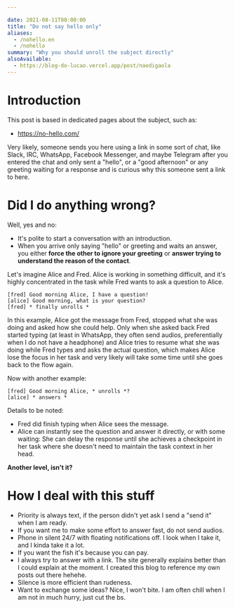 ```yaml
---

date: 2021-08-11T00:00:00
title: "Do not say hello only"
aliases:
  - /nohello.en
  - /nohello
summary: "Why you should unroll the subject directly"
alsoAvailable:
  - https://blog-do-lucao.vercel.app/post/naodigaola
---
```


# Introduction

This post is based in dedicated pages about the subject, such as:

- https://no-hello.com/

Very likely, someone sends you here using a link in some sort of chat, like
Slack, IRC, WhatsApp, Facebook Messenger, and maybe Telegram after you entered
the chat and only sent a "hello", or a "good afternoon" or any greeting waiting
for a response and is curious why this someone sent a link to here.

# Did I do anything wrong?

Well, yes and no:

- It's polite to start a conversation with an introduction.
- When you arrive only saying "hello" or greeting and waits an answer, you
  either **force the other to ignore your greeting** or **answer trying to
  understand the reason of the contact**.

Let's imagine Alice and Fred. Alice is working in something difficult, and it's
highly concentrated in the task while Fred wants to ask a question to Alice.

```
[fred] Good morning Alice, I have a question!
[alice] Good morning, what is your question?
[fred] * finally unrolls *
```

In this example, Alice got the message from Fred, stopped what she was doing and
asked how she could help. Only when she asked back Fred started typing (at least
in WhatsApp, they often send audios, preferentially when I do not have a
headphone) and Alice tries to resume what she was doing while Fred types and
asks the actual question, which makes Alice lose the focus in her task and very
likely will take some time until she goes back to the flow again.

Now with another example:

```
[fred] Good morning Alice, * unrolls *?
[alice] * answers *
```

Details to be noted:

- Fred did finish typing when Alice sees the message.
- Alice can instantly see the question and answer it directly, or with some
  waiting: She can delay the response until she achieves a checkpoint in her
  task where she doesn't need to maintain the task context in her head.

**Another level, isn't it?**

# How I deal with this stuff

- Priority is always text, if the person didn't yet ask I send a "send it"
  when I am ready.
- If you want me to make some effort to answer fast, do not send audios.
- Phone in silent 24/7 with floating notifications off. I look when I take it,
  and I kinda take it a lot.
- If you want the fish it's because you can pay.
- I always try to answer with a link. The site generally explains better than I
  could explain at the moment. I created this blog to reference my own posts out
  there hehehe.
- Silence is more efficient than rudeness.
- Want to exchange some ideas? Nice, I won't bite. I am often chill when I am
  not in much hurry, just cut the bs.
